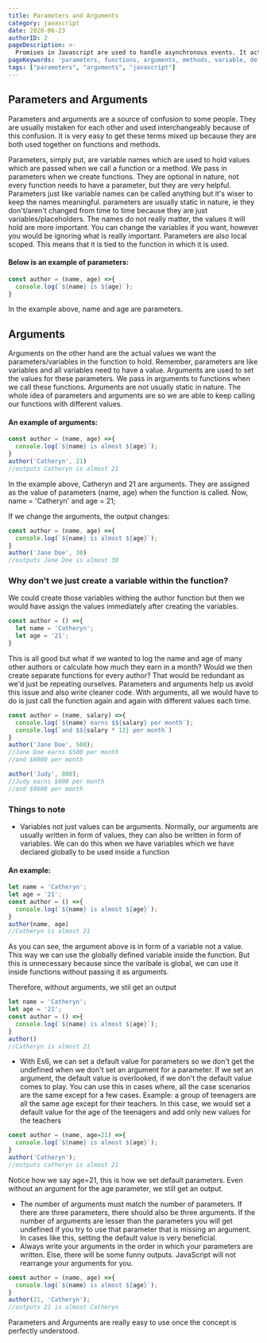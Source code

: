 ```yaml
---
title: Parameters and Arguments
category: javascript
date: 2020-06-23
authorID: 2
pageDescription: >-
  Promises in Javascript are used to handle asynchronous events. It acts as a figure used to represent the value of something in calculation for a result that is initially unknown.
pageKeywords: 'parameters, functions, arguments, methods, variable, default parameters, es6, variable assignment'
tags: ["parameters", "arguments", "javascript"] 
---
```


## Parameters and Arguments
Parameters and arguments are a source of confusion to some people. They are usually mistaken for each other and used interchangeably because of this confusion. 
It is very easy to get these terms mixed up because they are both used together on functions and methods.

Parameters, simply put, are variable names which are used to hold values which are passed when we call a function or a method.
We pass in parameters when we create functions. They are optional in nature, not every function needs to have a parameter, but they are very helpful.
Parameters just like variable names can be called anything but it's wiser to keep the names meaningful. parameters are usually static in nature, ie
they don't/aren't changed from time to time because they are just variables/placeholders. The names do not really matter, the values it will hold are more important. You can
change the variables if you want, however you would be ignoring what is really important. Parameters are also local scoped. This means that it is
tied to the function in which it is used.

#### Below is an example of parameters:
```javascript
const author = (name, age) =>{
  console.log(`${name} is ${age}`);
}
```
In the example above, name and age are parameters.

## Arguments
Arguments on the other hand are the actual values we want the parameters/variables in the function to hold. Remember, parameters are like variables
and all variables need to have a value. Arguments are used to set the values for these parameters. We pass in arguments to functions when we call
these functions. Arguments are not usually static in nature. The whole idea of parameters and arguments are so we are able to keep
calling our functions with different values.

#### An example of arguments:
```javascript
const author = (name, age) =>{
  console.log(`${name} is almost ${age}`);
}
author('Catheryn', 21)
//outputs Catheryn is almost 21
```
In the example above, Catheryn and 21 are arguments. They are assigned as the value of parameters (name, age) when the function is called.
Now, name = 'Catheryn' and age = 21;

If we change the arguments, the output changes:
```javascript
const author = (name, age) =>{
  console.log(`${name} is almost ${age}`);
}
author('Jane Doe', 30)
//outputs Jane Doe is almost 30
```
### Why don't we just create a variable within the function?
We could create those variables withing the author function but then we would have assign the values immediately after creating the variables.
```javascript
const author = () =>{
  let name = 'Catheryn';
  let age = '21';
}
```
This is all good but what if we wanted to log the name and age of many other authors or calculate how much they earn in a month?
Would we then create separate functions for every author? That would be redundant as we'd just be repeating ourselves. Parameters and arguments
help us avoid this issue and also write cleaner code. With arguments, all we would have to do is just call the function again and again with
different values each time.
```javascript
const author = (name, salary) =>{
  console.log(`${name} earns $${salary} per month`);
  console.log(`and $${salary * 12} per month`)
}
author('Jane Doe', 500);
//Jane Doe earns $500 per month
//and $6000 per month

author('Judy', 800);
//Judy earns $800 per month
//and $9600 per month
```
### Things to note
- Variables not just values can be arguments. Normally, our arguments are usually written in form of values, they can also be written in form of
variables. We can do this when we have variables which we have declared globally to be used inside a function

#### An example:
```javascript
let name = 'Catheryn';
let age = '21';
const author = () =>{
  console.log(`${name} is almost ${age}`);
}
author(name, age)
//Catheryn is almost 21
```
As you can see, the argument above is in form of a variable not a value. This way we can use the globally defined variable inside the function.
But this is unnecessary because since the varibale is global, we can use it inside functions without passing it as arguments.

Therefore, without arguments, we stil get an output 
```javascript
let name = 'Catheryn';
let age = '21';
const author = () =>{
  console.log(`${name} is almost ${age}`);
}
author()
//Catheryn is almost 21
```
- With Es6, we can set a default value for parameters so we don't get the undefined when we don't set an argument for a parameter.
If we set an argument, the default value is overlooked, if we don't the default value comes to play. You can use this in cases where, all the case
scenarios are the same except for a few cases. Example: a group of teenagers are all the same age except for their teachers. In this case,
we would set a default value for the age of the teenagers and add only new values for the teachers
```javascript
const author = (name, age=21) =>{
  console.log(`${name} is almost ${age}`);
}
author('Catheryn');
//outputs catheryn is almost 21
```
Notice how we say age=21, this is how we set default parameters. Even without an argument for the age parameter, we still get an output.
- The number of arguments must match the number of parameters. If there are three parameters, there should also be three arguments. If the 
number of arguments are lesser than the parameters you will get undefined if you try to use that parameter that is missing an argument. In cases like this,
setting the default value is very beneficial.
- Always write your arguments in the order in which your parameters are written. Else, there will be some funny outputs. JavaScript will not
rearrange your arguments for you.
```javascript
const author = (name, age) =>{
  console.log(`${name} is almost ${age}`);
}
author(21, 'Catheryn');
//outputs 21 is almost Catheryn
```
Parameters and Arguments are really easy to use once the concept is perfectly understood.
